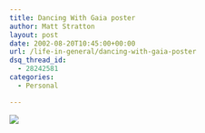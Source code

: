 ```yaml
---
title: Dancing With Gaia poster
author: Matt Stratton
layout: post
date: 2002-08-20T10:45:00+00:00
url: /life-in-general/dancing-with-gaia-poster
dsq_thread_id:
  - 28242581
categories:
  - Personal

---
```

[][1]

![][2]

 [1]: https://www.dancingwithgaia.com
 [2]: https://www.dancingwithgaia.com/images/dwg-poster.jpg